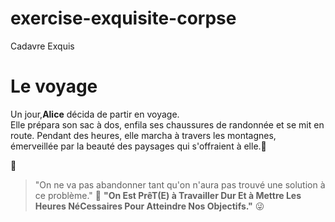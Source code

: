 # exercise-exquisite-corpse
Cadavre Exquis

<h1>Le voyage</h1>

Un jour,**Alice** décida de partir en voyage.         
Elle prépara son sac à dos, enfila ses chaussures de randonnée et se mit en route.
Pendant des heures, elle marcha à travers les montagnes, émerveillée par la beauté des paysages qui s'offraient à elle.:walking:

:muscle:
> "On ne va pas abandonner tant qu'on n'aura pas trouvé une solution à ce problème."
:punch:
**"On Est PrêT(E) à Travailler Dur Et à Mettre Les Heures NéCessaires Pour Atteindre Nos Objectifs."**
:stuck_out_tongue_winking_eye:
